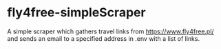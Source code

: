 # fly4free-simpleScraper

A simple scraper which gathers travel links from https://www.fly4free.pl/ and sends an email to a specified address in .env with a list of links.
